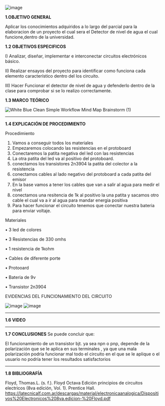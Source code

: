 

![image](https://user-images.githubusercontent.com/116819100/205079083-015349a0-8195-4c7b-91d8-2ffb670e4b0c.png)








**1.OBJETIVO GENERAL**

Aplicar los conocimientos adquiridos a lo largo del parcial para la elaboracion de un proyecto el cual sera el Detector de nivel de agua el cual funcione,dentro de la universidad. 

**1.2 OBJETIVOS ESPECIFICOS**

I) Analizar, diseñar, implementar e interconectar circuitos electrónicos básico.

II) Realizar ensayos del proyecto para identificar como funciona cada elemento característico dentro del los circuito.


III) Hacer Funcionar el detector de nivel de agua  y defenderlo dentro de la clase para comprobar si se lo realizo correctamente.



**1.3 MARCO TEÓRICO**

![White Blue Clean Simple Workflow Mind Map Brainstorm (1)](https://user-images.githubusercontent.com/116819100/205075942-a6aededa-ca7a-44ed-84de-33f775c06373.png)



------------------------------------------------------------

**1.4 EXPLICACIÓN DE PROCEDIMIENTO**

Procedimiento
1. Vamos a conseguir todos los materiales 
2. Empezaremos colocando las resistencias en el protoboard 
3. Conectaremos la patita negativa del led con las resistencias
4. La otra patita del led va al positivo del protoboard.
5. conectamos los transistores 2n3904 la patita del colector a la resistencia 
6. conectamos cables al lado negativo del protoboard a cada patita del emisor
7. En la base vamos a tener los cables que van a salir al agua para medir el nivel
8. conectamos una resitencia de 1k al positivo la una patita y sacamos otro cable el cual va a ir al agua para mandar energia positiva
9. Para hacer funcionar el circuito tenemos que conectar nuestra bateria para enviar voltaje.
 
 
Materiales 

•	3 led de colores

•	3 Resistencias de 330 omhs

•	1 resistencia de 1kohm

•	Cables de diferente porte

•	Protooard

•	Bateria de 9v

•	Transistor 2n3904

 EVIDENCIAS DEL FUNCIONAMIENTO DEL CIRCUITO 
 
 ![image](https://user-images.githubusercontent.com/116819100/205079340-28b642e4-affb-4772-92ae-8a8180165c81.png)
![image](https://user-images.githubusercontent.com/116819100/205079359-22da67de-31cf-41c8-9472-9ff4cfb81b82.png)

----------------------------------------------------------------------- 
 
**1.6 VIDEO**



-----------------------------------------

**1.7 CONCLUSIONES**
Se puede concluir que:


El funcionamiento de un transistor bjt. ya sea npn o pnp, depende de la polarización que se le aplica en sus terminales , ya que una mala polarización podría funcionar mal todo el circuito en el que se le aplique o el usuario no podría tener los resultados satisfactorios

-------------------------------------------------------

**1.8 BIBLIOGRAFÍA**

Floyd, Thomas.L. (s. f.). Floyd Octava Edición principios de circuitos electricos (8va edición, Vol. 1). Prentice Hall. https://latecnicalf.com.ar/descargas/material/electronicaanalogica/Dispositivos%20Electronicos%208va.edicion-%20Floyd.pdf
 
 
 
 

